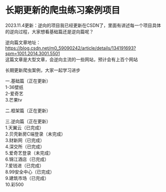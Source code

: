 # 长期更新的爬虫练习案例项目
2023.11.4更新：逆向的项目我已经更新在CSDN了，里面有讲述每一个项目具体的逆向过程，大家想看基础篇还是逆向篇呢？  

逆向篇文章地址：https://blog.csdn.net/m0_59090242/article/details/134191693?spm=1001.2014.3001.5501  
这篇文章是大型文章，会逆向主流的一些网站，预计会有上百个网站  

长期更新爬虫案例，大家一起学习进步  

一.基础篇（正在更新）  
1-36壁纸  
2-爱奇艺  
3.芒果tv  


二.框架篇（正在更新）  



三.逆向篇（正在更新）  
1.天翼云（已完成）  
2.贝壳新房C端登录（未完成）  
3.财新网（已完成）  
4.深交所（已完成）  
5.爱奇艺登录（未完成）  
6.锦江酒店（已完成）  
7.爱钱进（已完成）  
8.99安全中心（已完成）  
9.建筑市场（已完成）  
10.彩500  

